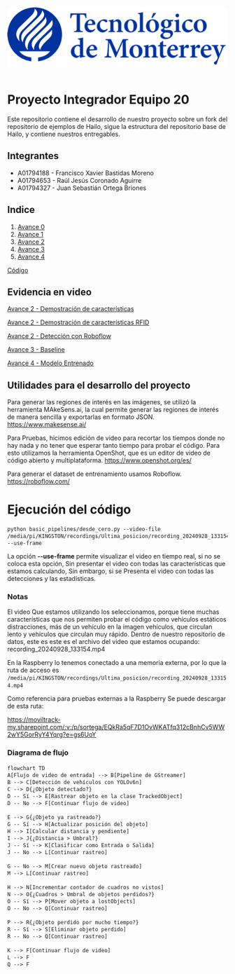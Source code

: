 <div style="text-align: center;">
  <img src="assets/logo_tec.png" alt="Logo TEC" />
</div>
</br>


# Proyecto Integrador Equipo 20 

Este repositorio contiene el desarrollo de nuestro proyecto sobre un fork del repositorio de ejemplos de Hailo, sigue la estructura del repositorio base de Hailo, y contiene nuestros entregables.

## Integrantes

- A01794188 - Francisco Xavier Bastidas Moreno 
- A01794653 - Raúl Jesús Coronado Aguirre 
- A01794327 - Juan Sebastián Ortega Briones

##  Indice

 1. [Avance 0 ](./Avance0%23Equipo20.pdf)
 2. [Avance 1 ](./Avance1%23Equipo20.pdf)
 3. [Avance 2 ](./Avance2%23Equipo20.pdf)
 4. [Avance 3 ](./Avance3%23Equipo20.pdf)
 5. [Avance 4 ](./Avance4%23Equipo20.pdf)

[Código](basic_pipelines/desde_cero.py)

## Evidencia en video
[Avance 2 - Demostración de características ](https://moviltrack-my.sharepoint.com/:v:/p/sortega/EeXvsAuP1EdCpmZFKprT2W4BSHTL0buqXMhEXWPkI3lIXg?e=FWLSc2)

[Avance 2 - Demostración de características RFID ](https://moviltrack-my.sharepoint.com/:v:/p/sortega/EfbZp_YvPrVJix2TYqhsI_ABCpYehQcC08gok_1Glbu7cg?e=sV9mKa)

[Avance 2 - Detección con Roboflow ](https://moviltrack-my.sharepoint.com/:v:/p/sortega/EfbZp_YvPrVJix2TYqhsI_ABCpYehQcC08gok_1Glbu7cg?e=sV9mKa)

[Avance 3 - Baseline](https://moviltrack-my.sharepoint.com/:v:/p/sortega/EeXvsAuP1EdCpmZFKprT2W4BSHTL0buqXMhEXWPkI3lIXg?e=FWLSc2)

[Avance 4 - Modelo Entrenado](https://moviltrack-my.sharepoint.com/:v:/p/sortega/ETWWNTfixA5BpR9RQsrz_LoBNb2OV1aR8-ohNyyGC3KzBg?e=bhkdjq)





## Utilidades para el desarrollo del proyecto

Para generar las regiones de interés en las imágenes, se utilizó la herramienta MAkeSens.ai, la cual permite generar las regiones de interés de manera sencilla y exportarlas en formato JSON.
https://www.makesense.ai/

Para Pruebas, hicimos edición de video para recortar los tiempos donde no hay nada y no tener que esperar tanto tiempo para probar el código. Para esto utilizamos la herramienta OpenShot, que es un editor de video de código abierto y multiplataforma.
https://www.openshot.org/es/

Para generar el dataset de entrenamiento usamos Roboflow. https://roboflow.com/



# Ejecución del código
````
python basic_pipelines/desde_cero.py --video-file /media/pi/KINGSTON/recordings/Ultima_posicion/recording_20240928_133154.mp4 --use-frame
````

La opción **--use-frame** permite visualizar el video en tiempo real, si no se coloca esta opción, Sin presentar el video con todas las características que estamos calculando, Sin embargo, si se Presenta el video con todas las detecciones y las estadísticas. 

### Notas
El video Que estamos utilizando los seleccionamos, porque tiene muchas características que nos permiten probar el código como vehículos estáticos distracciones, más de un vehículo en la imagen vehículos, que circulan lento y vehículos que circulan muy rápido. 
Dentro de nuestro repositorio de datos, este es este es el archivo del video que estamos ocupando:
recording_20240928_133154.mp4

En la Raspberry lo tenemos conectado a una memoria externa, por lo que la ruta de acceso es 
```/media/pi/KINGSTON/recordings/Ultima_posicion/recording_20240928_133154.mp4```

Como referencia para pruebas externas a la Raspberry Se puede descargar de esta ruta: 

https://moviltrack-my.sharepoint.com/:v:/p/sortega/EQkRa5qF7D1OvWKATfq312cBnhCv5WW2wY5GorRyY4Yqrg?e=gs6UoY

### Diagrama de flujo

```mermaid
flowchart TD
A[Flujo de video de entrada] --> B[Pipeline de GStreamer]
B --> C[Detección de vehículos con YOLOv6n]
C --> D{¿Objeto detectado?}
D -- Sí --> E[Rastrear objeto en la clase TrackedObject]
D -- No --> F[Continuar flujo de video]

E --> G{¿Objeto ya rastreado?}
G -- Sí --> H[Actualizar posición del objeto]
H --> I[Calcular distancia y pendiente]
I --> J{¿Distancia > Umbral?}
J -- Sí --> K[Clasificar como Entrada o Salida]
J -- No --> L[Continuar rastreo]

G -- No --> M[Crear nuevo objeto rastreado]
M --> L[Continuar rastreo]

H --> N[Incrementar contador de cuadros no vistos]
N --> O{¿Cuadros > Umbral de objetos perdidos?}
O -- Sí --> P[Mover objeto a lostObjects]
O -- No --> Q[Continuar rastreo]

P --> R{¿Objeto perdido por mucho tiempo?}
R -- Sí --> S[Eliminar objeto perdido]
R -- No --> Q[Continuar rastreo]
    
K --> F[Continuar flujo de video]
L --> F
Q --> F
```


